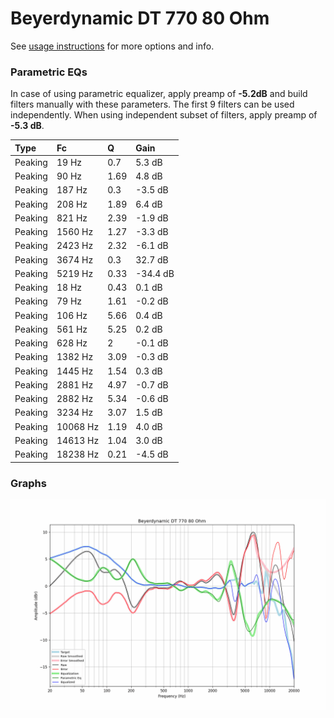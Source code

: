 # Beyerdynamic DT 770 80 Ohm
See [usage instructions](https://github.com/jaakkopasanen/AutoEq#usage) for more options and info.

### Parametric EQs
In case of using parametric equalizer, apply preamp of **-5.2dB** and build filters manually
with these parameters. The first 9 filters can be used independently.
When using independent subset of filters, apply preamp of **-5.3 dB**.

| Type    | Fc       |    Q | Gain     |
|:--------|:---------|:-----|:---------|
| Peaking | 19 Hz    | 0.7  | 5.3 dB   |
| Peaking | 90 Hz    | 1.69 | 4.8 dB   |
| Peaking | 187 Hz   | 0.3  | -3.5 dB  |
| Peaking | 208 Hz   | 1.89 | 6.4 dB   |
| Peaking | 821 Hz   | 2.39 | -1.9 dB  |
| Peaking | 1560 Hz  | 1.27 | -3.3 dB  |
| Peaking | 2423 Hz  | 2.32 | -6.1 dB  |
| Peaking | 3674 Hz  | 0.3  | 32.7 dB  |
| Peaking | 5219 Hz  | 0.33 | -34.4 dB |
| Peaking | 18 Hz    | 0.43 | 0.1 dB   |
| Peaking | 79 Hz    | 1.61 | -0.2 dB  |
| Peaking | 106 Hz   | 5.66 | 0.4 dB   |
| Peaking | 561 Hz   | 5.25 | 0.2 dB   |
| Peaking | 628 Hz   | 2    | -0.1 dB  |
| Peaking | 1382 Hz  | 3.09 | -0.3 dB  |
| Peaking | 1445 Hz  | 1.54 | 0.3 dB   |
| Peaking | 2881 Hz  | 4.97 | -0.7 dB  |
| Peaking | 2882 Hz  | 5.34 | -0.6 dB  |
| Peaking | 3234 Hz  | 3.07 | 1.5 dB   |
| Peaking | 10068 Hz | 1.19 | 4.0 dB   |
| Peaking | 14613 Hz | 1.04 | 3.0 dB   |
| Peaking | 18238 Hz | 0.21 | -4.5 dB  |

### Graphs
![](./Beyerdynamic%20DT%20770%2080%20Ohm.png)